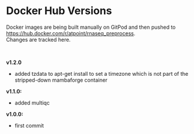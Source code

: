 # Docker Hub Versions

Docker images are being built manually on GitPod and then pushed to https://hub.docker.com/r/atpoint/rnaseq_preprocess.  
Changes are tracked here.  

<br>

**v1.2.0**  
- added tzdata to apt-get install to set a timezone which is not part of the stripped-down mambaforge container

**v1.1.0:**  
- added multiqc

**v1.0.0:**  
- first commit
